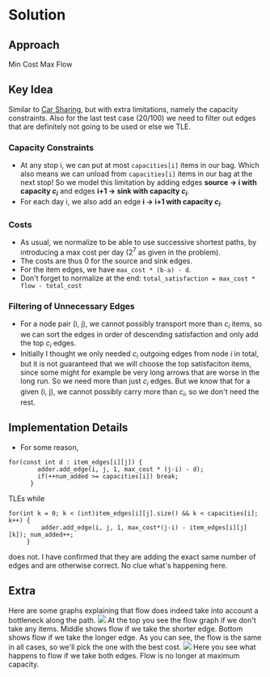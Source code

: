 # Solution

## Approach

Min Cost Max Flow

## Key Idea
Similar to [Car Sharing](https://github.com/hackertehlike/algolab/tree/main/week-13/car-sharing), but with extra limitations, namely the capacity constraints. Also for the last test case (20/100) we need to filter out edges that are definitely not going to be used or else we TLE.

### Capacity Constraints
- At any stop i, we can put at most `capacities[i]` items in our bag. Which also means we can unload from `capacities[i]` items in our bag at the next stop! So we model this limitation by adding edges **source $\rightarrow$ i with capacity $c_i$** and edges **i+1 $\rightarrow$ sink with capacity $c_i$**.
- For each day i, we also add an edge **i $\rightarrow$ i+1 with capacity $c_i$**.

### Costs
- As usual, we normalize to be able to use successive shortest paths, by introducing a max cost per day ($2^7$ as given in the problem).
- The costs are thus 0 for the source and sink edges.
- For the item edges, we have `max_cost * (b-a) - d`.
- Don't forget to normalize at the end: `total_satisfaction = max_cost * flow - total_cost`

### Filtering of Unnecessary Edges
- For a node pair (i, j), we cannot possibly transport more than $c_i$ items, so we can sort the edges in order of descending satisfaction and only add the top $c_i$ edges.
- Initially I thought we only needed $c_i$ outgoing edges from node $i$ in total, but it is not guaranteed that we will choose the top satisfaciton items, since some might for example be very long arrows that are worse in the long run. So we need more than just $c_i$ edges. But we know that for a given (i, j), we cannot possibly carry more than $c_i$, so we don't need the rest.

## Implementation Details
- For some reason,
```
for(const int d : item_edges[i][j]) {
        adder.add_edge(i, j, 1, max_cost * (j-i) - d);
        if(++num_added >= capacities[i]) break;
      }
```
 TLEs while
 ```
 for(int k = 0; k < (int)item_edges[i][j].size() && k < capacities[i]; k++) {
          adder.add_edge(i, j, 1, max_cost*(j-i) - item_edges[i][j][k]); num_added++;
      }
```
does not. I have confirmed that they are adding the exact same number of edges and are otherwise correct. No clue what's happening here.

## Extra
Here are some graphs explaining that flow does indeed take into account a bottleneck along the path.
![](https://github.com/hackertehlike/week-10/asterix-and-the-tour-of-gaul/flowg1.jpg)
At the top you see the flow graph if we don't take any items.
Middle shows flow if we take the shorter edge.
Bottom shows flow if we take the longer edge.
As you can see, the flow is the same in all cases, so we'll pick the one with the best cost.
![](https://github.com/hackertehlike/week-10/asterix-and-the-tour-of-gaul/flowg2.jpg)
Here you see what happens to flow if we take both edges. Flow is no longer at maximum capacity.
